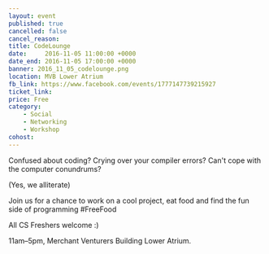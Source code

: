 ```yaml
---
layout: event
published: true
cancelled: false
cancel_reason:
title: CodeLounge
date:     2016-11-05 11:00:00 +0000
date_end: 2016-11-05 17:00:00 +0000
banner: 2016_11_05_codelounge.png
location: MVB Lower Atrium
fb_link: https://www.facebook.com/events/1777147739215927
ticket_link:
price: Free
category:
    - Social
    - Networking
    - Workshop
cohost:
---
```


Confused about coding? Crying over your compiler errors? Can't cope with the computer conundrums?

(Yes, we alliterate)

Join us for a chance to work on a cool project, eat food and find the fun side of programming #FreeFood

All CS Freshers welcome :)

11am&ndash;5pm, Merchant Venturers Building Lower Atrium.

